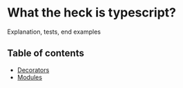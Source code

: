# What the heck is typescript?

Explanation, tests, end examples

## Table of contents

* [Decorators](https://github.com/artemdemo/typescript/blob/master/docs/Generators.md)
* [Modules](https://github.com/artemdemo/typescript/blob/master/docs/Modules.md)